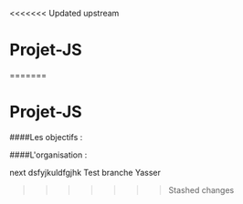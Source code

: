 <<<<<<< Updated upstream
# Projet-JS
=======
# Projet-JS

####Les objectifs :

####L'organisation :

next
dsfyjkuldfgjhk
Test branche Yasser

>>>>>>> Stashed changes
